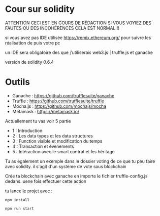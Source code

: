 # Cour sur  solidity

ATTENTION CECI EST EN COURS DE RÉDACTION SI VOUS VOYIEZ DES FAUTES OU DES INCOHÉRENCES CELA EST NORMAL !!

si vous avez pas IDE utilisée https://remix.ethereum.org/ pour suivre les réalisation de puis votre pc

un IDE sera obligatoire des que j'utiliserais web3.js | truffle.js et ganache

version de solidity 0.6.4

# Outils

- Ganache : https://github.com/trufflesuite/ganache
- Truffle : https://github.com/trufflesuite/truffle
- Mocha.js : https://github.com/mochajs/mocha
- Metamask : https://metamask.io/

Actuellement tu vas voir 5 partie

- 1 : Introduction
- 2 : Les data types et les data structures
- 3 : Function visible et modification du temps
- 4 : Transaction et évenements 
- 5 : Intéraction avec le smart contrat et les héritage

Tu as également un exemple dans le dossier voting de ce que tu peu faire avec solidity. il s'agit d'un système de vote sous blockchain

Crée ta blockchain avec ganache en importe le fichier truffle-config.js dedans. uene fois effectuer cette action 

tu lance le projet avec :

```
npm install 

npm run start 
```